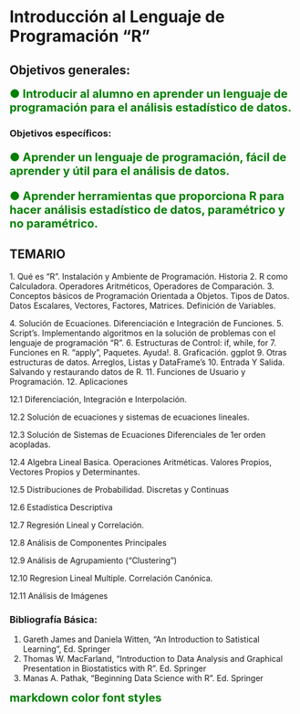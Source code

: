 
# Introducción al Lenguaje de Programación “R”

## Objetivos generales:

<span style="color:green;font-weight:700;font-size:20px">
● Introducir al alumno en aprender un lenguaje de programación para el análisis estadístico de datos.
</span>

### Objetivos específicos: 

<span style="color:green;font-weight:700;font-size:20px">
    
● Aprender un lenguaje de programación, fácil de aprender y útil para el análisis de datos.

● Aprender herramientas que proporciona R para hacer análisis estadístico de datos, paramétrico y no paramétrico.

</span>


## TEMARIO

<p>
1. Qué es “R”. Instalación y Ambiente de Programación. Historia
2. R como Calculadora. Operadores Aritméticos, Operadores de Comparación.
3. Conceptos básicos de Programación Orientada a Objetos. Tipos de Datos. Datos Escalares, Vectores, Factores, Matrices. Definición de Variables.
</p>
4. Solución de Ecuaciones. Diferenciación e Integración de Funciones.
5. Script’s. Implementando algoritmos en la solución de problemas con el lenguaje de programación “R”.
6. Estructuras de Control: if, while, for
7. Funciones en R. “apply”, Paquetes. Ayuda!.
8. Graficación. ggplot
9. Otras estructuras de datos. Arreglos, Listas y DataFrame’s
10. Entrada Y Salida. Salvando y restaurando datos de R.
11. Funciones de Usuario y Programación.
12. Aplicaciones

12.1 Diferenciación, Integración e Interpolación.

12.2 Solución de ecuaciones y sistemas de ecuaciones lineales.

12.3 Solución de Sistemas de Ecuaciones Diferenciales de 1er orden acopladas.

12.4 Algebra Lineal Basica. Operaciones Aritméticas. Valores Propios, Vectores Propios y Determinantes.

12.5 Distribuciones de Probabilidad. Discretas y Continuas

12.6 Estadística Descriptiva

12.7 Regresión Lineal y Correlación.

12.8 Análisis de Componentes Principales

12.9 Análisis de Agrupamiento (“Clustering”)

12.10 Regresion Lineal Multiple. Correlación Canónica.

12.11 Análisis de Imágenes

### Bibliografía Básica:

1. Gareth James and Daniela Witten, “An Introduction to Satistical Learning”, Ed. Springer
2. Thomas W. MacFarland, “Introduction to Data Analysis and Graphical Presentation in Biostatistics with R”. Ed. Springer
3. Manas A. Pathak, “Beginning Data Science with R”. Ed. Springer

<span style="color:green;font-weight:700;font-size:20px">
    markdown color font styles
</span>


